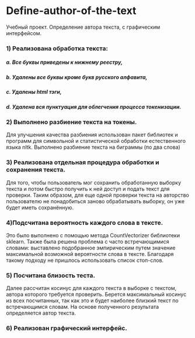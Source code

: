 # Define-author-of-the-text
Учебный проект. Определение автора текста, с графическим интерфейсом.
### 1)	Реализована обработка текста: 
##### a.	Все буквы приведены к нижнему реестру, 
##### b.	Удалены все буквы кроме букв русского алфавита, 
##### c.	Удалены html тэги, 
##### d.	Удалена вся пунктуация для облегчения процесса токенизации.
### 2)	Выполнено разбиение текста на токены. 
Для улучшения качества разбиения использован пакет библиотек и программ для символьной и статистической обработки естественного языка nltk. Выполнено разбиение текста на биграммы (по два слова)
### 3)	Реализована отдельная процедура обработки и сохранения текста.
Для того, чтобы пользователь мог сохранить обработанную выборку текста и потом быстро получить к ней доступ и подать текст для проверки. Таким образом, для еще одной проверки текста на авторство пользователю не понадобиться заново обрабатывать выборку, он уже будет иметь сохранённую.
### 4)Подсчитана вероятность каждого слова в тексте. 
Это было выполнено с помощью метода CountVectorizer библиотеки sklearn. Также была решена проблема с часто встречающимися словами: выставлено подобранное эмпирическим путем значение максимальной возможной вероятности слова в тексте. Благодаря такому подходу не пришлось использовать список стоп-слов.
### 5)	Посчитана близость теста.
Далее рассчитан косинус для каждого текста в выборке с текстом, автора которого требуется проверить. Берется максимальный косинус из всех посчитанных, так как это и будет наиболее близкий текст по встречающимся словам. На основе полученного результата определяется автор текста.
### 6) Реализован графический интерфейс.
